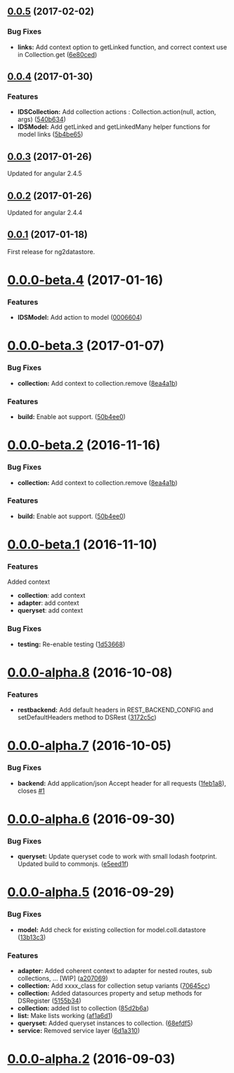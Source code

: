 <a name="0.0.5"></a>
## [0.0.5](https://gitlab.com/jmbarbier/ng2datastore/compare/0.0.4...v0.0.5) (2017-02-02)


### Bug Fixes

* **links:** Add context option to getLinked function, and correct context use in Collection.get ([6e80ced](https://gitlab.com/jmbarbier/ng2datastore/commit/6e80ced))



<a name="0.0.4"></a>
## [0.0.4](https://gitlab.com/jmbarbier/ng2datastore/compare/0.0.3...v0.0.4) (2017-01-30)


### Features

* **IDSCollection:** Add collection actions : Collection.action(null, action, args) ([540b634](https://gitlab.com/jmbarbier/ng2datastore/commit/540b634))
* **IDSModel:** Add getLinked and getLinkedMany helper functions for model links ([5b4be65](https://gitlab.com/jmbarbier/ng2datastore/commit/5b4be65))



<a name="0.0.3"></a>
## [0.0.3](https://gitlab.com/jmbarbier/ng2datastore/compare/0.0.2...v0.0.3) (2017-01-26)

Updated for angular 2.4.5

<a name="0.0.2"></a>
## [0.0.2](https://gitlab.com/jmbarbier/ng2datastore/compare/0.0.1...v0.0.2) (2017-01-26)

Updated for angular 2.4.4

<a name="0.0.1"></a>
## [0.0.1](https://gitlab.com/jmbarbier/ng2datastore/compare/0.0.0-beta.4...v0.0.1) (2017-01-18)

First release for ng2datastore.

<a name="0.0.0-beta.4"></a>
# [0.0.0-beta.4](https://gitlab.com/jmbarbier/ng2datastore/compare/0.0.0-beta.3...v0.0.0-beta.4) (2017-01-16)


### Features

* **IDSModel:** Add action to model ([0006604](https://gitlab.com/jmbarbier/ng2datastore/commit/0006604))



<a name="0.0.0-beta.3"></a>
# [0.0.0-beta.3](https://gitlab.com/jmbarbier/ng2datastore/compare/0.0.0-beta.1...v0.0.0-beta.3) (2017-01-07)


### Bug Fixes

* **collection:** Add context to collection.remove ([8ea4a1b](https://gitlab.com/jmbarbier/ng2datastore/commit/8ea4a1b))


### Features

* **build:** Enable aot support. ([50b4ee0](https://gitlab.com/jmbarbier/ng2datastore/commit/50b4ee0))



<a name="0.0.0-beta.2"></a>
# [0.0.0-beta.2](https://gitlab.com/jmbarbier/ng2datastore/compare/0.0.0-beta.1...v0.0.0-beta.2) (2016-11-16)


### Bug Fixes

* **collection:** Add context to collection.remove ([8ea4a1b](https://gitlab.com/jmbarbier/ng2datastore/commit/8ea4a1b))


### Features

* **build:** Enable aot support. ([50b4ee0](https://gitlab.com/jmbarbier/ng2datastore/commit/50b4ee0))



<a name="0.0.0-beta.1"></a>
# [0.0.0-beta.1](https://gitlab.com/jmbarbier/ng2datastore/compare/v0.0.0-alpha.8...v0.0.0-beta.1) (2016-11-10)

### Features

Added context

- **collection**: add context
- **adapter**: add context
- **queryset**: add context

### Bug Fixes

* **testing:** Re-enable testing ([1d53668](https://gitlab.com/jmbarbier/ng2datastore/commit/1d53668))



<a name="0.0.0-alpha.8"></a>
# [0.0.0-alpha.8](https://gitlab.com/jmbarbier/ng2datastore/compare/v0.0.0-alpha.7...v0.0.0-alpha.8) (2016-10-08)


### Features

* **restbackend:** Add default headers in REST_BACKEND_CONFIG and setDefaultHeaders method to DSRest ([3172c5c](https://gitlab.com/jmbarbier/ng2datastore/commit/3172c5c))



<a name="0.0.0-alpha.7"></a>
# [0.0.0-alpha.7](https://gitlab.com/jmbarbier/ng2datastore/compare/v0.0.0-alpha.6...v0.0.0-alpha.7) (2016-10-05)


### Bug Fixes

* **backend:** Add application/json Accept header for all requests ([1feb1a8](https://gitlab.com/jmbarbier/ng2datastore/commit/1feb1a8)), closes [#1](https://gitlab.com/jmbarbier/ng2datastore/issues/1)



<a name="0.0.0-alpha.6"></a>
# [0.0.0-alpha.6](https://gitlab.com/jmbarbier/ng2datastore/compare/v0.0.0-alpha.5...v0.0.0-alpha.6) (2016-09-30)


### Bug Fixes

* **queryset:** Update queryset code to work with small lodash footprint. Updated build to commonjs. ([e5eed1f](https://gitlab.com/jmbarbier/ng2datastore/commit/e5eed1f))



<a name="0.0.0-alpha.5"></a>
# [0.0.0-alpha.5](https://gitlab.com/jmbarbier/ng2datastore/compare/v0.0.0-alpha.4...v0.0.0-alpha.5) (2016-09-29)


### Bug Fixes

* **model:** Add check for existing collection for model.coll.datastore ([13b13c3](https://gitlab.com/jmbarbier/ng2datastore/commit/13b13c3))


### Features

* **adapter:** Added coherent context to adapter for nested routes, sub collections, ... [WIP] ([a207069](https://gitlab.com/jmbarbier/ng2datastore/commit/a207069))
* **collection:** Add xxxx_class for collection setup variants ([70645cc](https://gitlab.com/jmbarbier/ng2datastore/commit/70645cc))
* **collection:** Added datasources property and setup methods for DSRegister ([5155b34](https://gitlab.com/jmbarbier/ng2datastore/commit/5155b34))
* **collection:** added list to collection ([85d2b6a](https://gitlab.com/jmbarbier/ng2datastore/commit/85d2b6a))
* **list:** Make lists working ([af1a6d1](https://gitlab.com/jmbarbier/ng2datastore/commit/af1a6d1))
* **queryset:** Added queryset instances to collection. ([68efdf5](https://gitlab.com/jmbarbier/ng2datastore/commit/68efdf5))
* **service:** Removed service layer ([6d1a310](https://gitlab.com/jmbarbier/ng2datastore/commit/6d1a310))



<a name="0.0.0-alpha.2"></a>
# [0.0.0-alpha.2](https://gitlab.com/jmbarbier/ng2datastore/compare/...v0.0.0-alpha.2) (2016-09-03)



